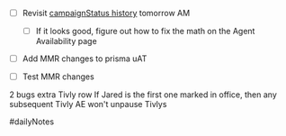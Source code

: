 - [ ] Revisit [campaignStatus history](https://linear.app/coverdash/issue/WEB-2570/frontend-update-the-campaign-status-metrics) tomorrow AM 
	- [ ] If it looks good, figure out how to fix the math on the Agent Availability page
- [ ]  Add MMR changes to prisma uAT 
- [ ] Test MMR changes


2 bugs
extra Tivly row
If Jared is the first one marked in office, then any subsequent Tivly AE won't unpause Tivlys

#dailyNotes